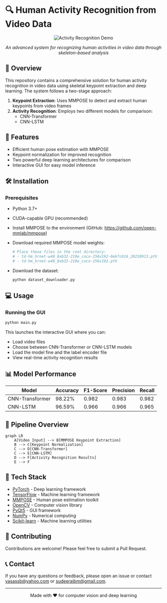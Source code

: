 # 🔍 Human Activity Recognition from Video Data

<div align="center">
  
![Activity Recognition Demo](https://raw.githubusercontent.com/user/repo/main/demo.gif)

*An advanced system for recognizing human activities in video data through skeleton-based analysis*

</div>

## 🌟 Overview

This repository contains a comprehensive solution for human activity recognition in video data using skeletal keypoint extraction and deep learning. The system follows a two-stage approach:

1. **Keypoint Extraction**: Uses MMPOSE to detect and extract human keypoints from video frames
2. **Activity Recognition**: Employs two different models for comparison:
   - CNN-Transformer
   - CNN-LSTM

## 🚀 Features

- Efficient human pose estimation with MMPOSE
- Keypoint normalization for improved recognition
- Two powerful deep learning architectures for comparison
- Interactive GUI for easy model inference


## 🛠️ Installation

### Prerequisites

- Python 3.7+
- CUDA-capable GPU (recommended)

- Install MMPOSE to the environment (GitHub: https://github.com/open-mmlab/mmpose)
- Download required MMPOSE model weights:
   ```bash
   # Place these files in the root directory:
   # - td-hm_hrnet-w48_8xb32-210e_coco-256x192-0e67c616_20220913.pth
   # - td-hm_hrnet-w48_8xb32-210e_coco-256x192.pth
   ```
- Download the dataset:
   ```bash
   python dataset_downloader.py
   ```

## 💻 Usage

### Running the GUI

```bash
python main.py
```

This launches the interactive GUI where you can:
- Load video files
- Choose between CNN-Transformer or CNN-LSTM models
- Load the model fine and the label encoder file
- View real-time activity recognition results

## 📊 Model Performance

<div align="center">
  
| Model | Accuracy | F1-Score | Precision | Recall |
|-------|----------|----------|-----------|--------|
| CNN-Transformer | 98.22% | 0.982 | 0.983 | 0.982 |
| CNN-LSTM | 96.59% | 0.966 | 0.966 | 0.965 |

</div>

## 🔄 Pipeline Overview

```mermaid
graph LR
    A[Video Input] --> B[MMPOSE Keypoint Extraction]
    B --> C[Keypoint Normalization]
    C --> D[CNN-Transformer]
    C --> E[CNN-LSTM]
    D --> F[Activity Recognition Results]
    E --> F
```

## 🧰 Tech Stack

- [PyTorch](https://pytorch.org/) - Deep learning framework
- [TensorFlow](https://www.tensorflow.org/) - Machine learning framework
- [MMPOSE](https://github.com/open-mmlab/mmpose) - Human pose estimation toolkit
- [OpenCV](https://opencv.org/) - Computer vision library
- [PyQt5](https://www.riverbankcomputing.com/software/pyqt/) - GUI framework
- [NumPy](https://numpy.org/) - Numerical computing
- [Scikit-learn](https://scikit-learn.org/) - Machine learning utilities

## 🤝 Contributing

Contributions are welcome! Please feel free to submit a Pull Request.

## 📞 Contact

If you have any questions or feedback, please open an issue or contact [yasassb@yahoo.com](mailto:yasassb@yahoo.com) or [sudeeraibm@gmail.com](mailto:sudeeraibm@gmail.com).

---

<div align="center">
  <p>Made with ❤️ for computer vision and deep learning</p>
</div>